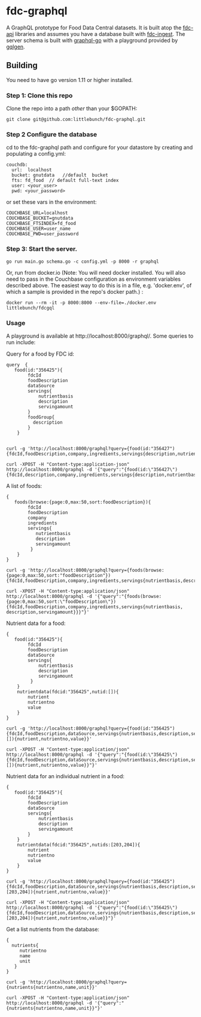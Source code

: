 # fdc-graphql
A GraphQL prototype for Food Data Central datasets. It is built atop the [fdc-api](https://github.com/littlebunch/fdc-api) libraries and assumes you have a database built with [fdc-ingest](https://github.com/littlebunch/fdc-ingest).  The server schema is built with [graphql-go](https://github.com/graphql-go/graphql) with a playground provided by [gqlgen](https://github.com/99designs/gqlgen/handler).    
## Building    
You need to have go version 1.11 or higher installed.     
### Step 1: Clone this repo
Clone the repo into a path *other* than your $GOPATH:
```
git clone git@github.com:littlebunch/fdc-graphql.git
```
### Step 2 Configure the database
cd to the fdc-graphql path and configure for your datastore by creating and populating a config.yml:


```
couchdb:   
  url:  localhost   
  bucket: gnutdata   //default  bucket    
  fts: fd_food  // default full-text index   
  user: <your_user>    
  pwd: <your_password>    

```
or set these vars in the environment:
```
COUCHBASE_URL=localhost   
COUCHBASE_BUCKET=gnutdata   
COUCHBASE_FTSINDEX=fd_food   
COUCHBASE_USER=user_name   
COUCHBASE_PWD=user_password   
```
### Step 3: Start the server.
```
go run main.go schema.go -c config.yml -p 8000 -r graphql
```
Or, run from docker.io (Note: You will need docker installed. You will also need to pass in the Couchbase configuration as environment variables described above. The easiest way to do this is in a file, e.g. 'docker.env', of which a sample is provided in the repo's docker path.) :
```
docker run --rm -it -p 8000:8000 --env-file=./docker.env littlebunch/fdcgql
```
    
### Usage
A playground is available at http://localhost:8000/graphql/.  Some queries to run include:

Query for a food by FDC id:
```
query  {
   food(id:"356425"){
        fdcId
        foodDescription
        dataSource
        servings{
            nutrientbasis
            description
            servingamount
        }
        foodGroup{
          description
        }
    } 
  
```
```
curl -g 'http://localhost:8000/graphql?query={food(id:"356427"){fdcId,foodDescription,company,ingredients,servings{description,nutrientbasis,servingamount},foodGroup{description}}}'
```
```
curl -XPOST -H "Content-type:application-json" http://localhost:8000/graphql -d '{"query":"{food(id:\"356427\"){fdcId,description,company,ingredients,servings{description,nutrientbasis,servingamount},foodGroup{description}}}"}'
```
A list of foods:
```
{
   foods(browse:{page:0,max:50,sort:foodDescription}){
        fdcId
        foodDescription
        company
        ingredients
        servings{
           nutrientbasis
           description
           servingamount
         }
    }
}
```
```
curl -g 'http://localhost:8000/graphql?query={foods(browse:{page:0,max:50,sort:"foodDescription"}){fdcId,foodDescription,company,ingredients,servings{nutrientbasis,description,servingamount}}}'
```
```
curl -XPOST -H "Content-type:application/json" http://localhost:8000/graphql -d '{"query":"{foods(browse:{page:0,max:50,sort:\"foodDescription\"}){fdcId,foodDescription,company,ingredients,servings{nutrientbasis, description,servingamount}}}"}'
```
Nutrient data for a food:
```
{
   food(id:"356425"){
        fdcId
        foodDescription
        dataSource
        servings{
            nutrientbasis
            description
            servingamount
         }
    }
    nutrientdata(fdcid:"356425",nutid:[]){
        nutrient
        nutrientno
        value
    }
}
```
```
curl -g 'http://localhost:8000/graphql?query={food(id:"356425"){fdcId,foodDescription,dataSource,servings{nutrientbasis,description,servingamount}}nutrientdata(fdcid:"356425",nutids:[]){nutrient,nutrientno,value}}'
```
```
curl -XPOST -H "Content-type:application/json" http://localhost:8000/graphql -d '{"query":"{food(id:\"356425\"){fdcId,foodDescription,dataSource,servings{nutrientbasis,description,servingamount}}nutrientdata(fdcid:\"356425\",nutids:[]){nutrient,nutrientno,value}}"}'
```
Nutrient data for an individual nutrient in a food:
```
{
   food(id:"356425"){
        fdcId
        foodDescription
        dataSource
        servings{
            nutrientbasis
            description
            servingamount
        }
    } 
    nutrientdata(fdcid:"356425",nutids:[203,204]){
        nutrient
        nutrientno
        value
    }
}
```
```
curl -g 'http://localhost:8000/graphql?query={food(id:"356425"){fdcId,foodDescription,dataSource,servings{nutrientbasis,description,servingamount}}nutrientdata(fdcid:"356425",nutids:[203,204]){nutrient,nutrientno,value}}'
```
```
curl -XPOST -H "Content-type:application/json" http://localhost:8000/graphql -d '{"query":"{food(id:\"356425\"){fdcId,foodDescription,dataSource,servings{nutrientbasis,description,servingamount}}nutrientdata(fdcid:\"356425\",nutids:[203,204]){nutrient,nutrientno,value}}"}'
```
Get a list nutrients from the database:
```
{
  nutrients{
     nutrientno
     name
     unit
   }
}
```
```
curl -g 'http://localhost:8000/graphql?query={nutrients{nutrientno,name,unit}}'
```
```
curl -XPOST -H "Content-type:application/json" http://localhost:8000/graphql -d '{"query":"{nutrients{nutrientno,name,unit}}"}'
```

